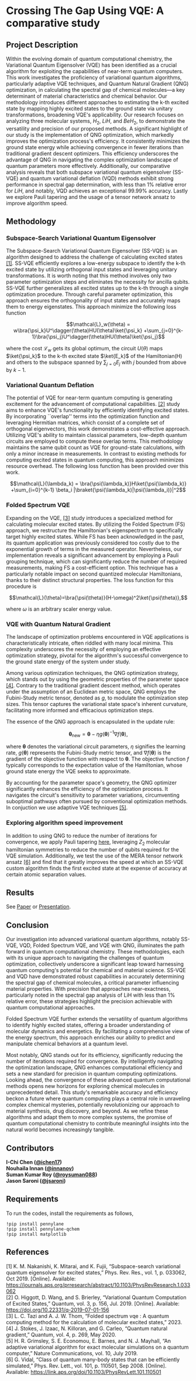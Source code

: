 # Crossing The Gap Using VQE: A comparative study
## Project Description
Within the evolving domain of quantum computational chemistry, the Variational Quantum Eigensolver (VQE) has been identified as a crucial algorithm for exploiting the capabilities of near-term quantum computers. This work investigates the proficiency of variational quantum algorithms, particularly adaptive VQE techniques, and Quantum Natural Gradient (QNG) optimization, in calculating the spectral gap of chemical molecules—a key determinant of material characteristics and chemical behavior. Our methodology introduces different approaches to estimating the k-th excited state by mapping highly excited states to the ground state via unitary transformations, broadening VQE's applicability.
Our research focuses on analyzing three molecular systems, $H_2$, $LiH$, and $BeH_2$, to demonstrate the versatility and precision of our proposed methods. A significant highlight of our study is the implementation of QNG optimization, which markedly improves the optimization process's efficiency. It consistently minimizes the ground state energy while achieving convergence in fewer iterations than traditional gradient descent optimizers. This efficiency underscores the advantage of QNG in navigating the complex optimization landscape of quantum parameters more effectively.
Additionally, our comparative analysis reveals that both subspace variational quantum eigensolver (SS-VQE) and quantum variational deflation (VQD) methods exhibit strong performance in spectral gap determination, with less than 1\% relative error for $LiH$, and notably, VQD achieves an exceptional 99.99\% accuracy. Lastly we explore Pauli tapering and the usage of a tensor network ansatz to improve algorithm speed.


## Methodology
### Subspace-Search Variational Quantum Eigensolver
The Subspace-Search Variational Quantum Eigensolver (SS-VQE) is an algorithm designed to address the challenge of calculating excited states [[1]](https://journals.aps.org/prresearch/abstract/10.1103/PhysRevResearch.1.033062). SS-VQE efficiently explores a low-energy subspace to identify the k-th excited state by utilizing orthogonal input states and leveraging unitary transformations. It is worth noting that this method involves only two parameter optimization steps and eliminates the necessity for ancilla qubits. SS-VQE further generalizes all excited states up to the k-th through a single optimization procedure. Through careful parameter optimization, this approach ensures the orthogonality of input states and accurately maps them to energy eigenstates.
This approach minimize the following loss function

```math
\mathcal{L}_w(\theta) = w\bra{\psi_k}U^\dagger(\theta)HU(\theta)\ket{\psi_k} +\sum_{j=0}^{k-1}\bra{\psi_j}U^\dagger(\theta)HU(\theta)\ket{\psi_j}
```

where the cost $\mathcal{L}_w$ gets its global optimum, the circuit $U(\theta)$ maps $\ket{\psi_k}$ to the k-th excited state $\ket{E_k}$ of the Hamiltonian(H) and others to the
subspace spanned by $`\sum_{j=0} E_j`$ with $j$ bounded from above by $k-1$.

### Variational Quantum Deflation

The potential of VQE for near-term quantum computing is generating excitement for the advancement of computational capabilities. [[2]](https://quantum-journal.org/papers/q-2019-07-01-156/) study aims to enhance VQE's functionality by efficiently identifying excited states. By incorporating ``overlap'' terms into the optimization function and leveraging Hermitian matrices, which consist of a complete set of orthogonal eigenvectors, this work demonstrates a cost-effective approach. Utilizing VQE's ability to maintain classical parameters, low-depth quantum circuits are employed to compute these overlap terms. This methodology maintains the same qubit count as VQE for ground-state calculations, with only a minor increase in measurements. In contrast to existing methods for computing excited states in quantum computing, this approach minimizes resource overhead. The following loss function has been provided over this work. 
```math
\mathcal{L}(\lambda_k) =  \bra{\psi(\lambda_k)}H\ket{\psi(\lambda_k)} +\sum_{i=0}^{k-1} \beta_i |\braket{\psi(\lambda_k)|\psi(\lambda_i)}|^2
```

### Folded Spectrum VQE

Expanding on the VQE, [[3]](https://arxiv.org/abs/2305.04783v1) study introduces a specialized method for calculating molecular excited states. By utilizing the Folded Spectrum (FS) approach, we restructure the Hamiltonian's eigenspectrum to specifically target highly excited states. While FS has been acknowledged in the past, its quantum application was previously considered too costly due to the exponential growth of terms in the measured operator. Nevertheless, our implementation reveals a significant advancement by employing a Pauli grouping technique, which can significantly reduce the number of required measurements, making FS a cost-efficient option. This technique has a particularly notable impact on second quantized molecular Hamiltonians, thanks to their distinct structural properties. The loss function for this procedure is 
```math
\mathcal{L}(\theta)=\bra{\psi(\theta)}(H-\omega)^2\ket{\psi(\theta)},
```
where $\omega$ is an arbitrary scaler energy value. 
### VQE with Quantum Natural Gradient

The landscape of optimization problems encountered in VQE applications is characteristically intricate, often riddled with many local minima. This complexity underscores the necessity of employing an effective optimization strategy, pivotal for the algorithm's successful convergence to the ground state energy of the system under study.

Among various optimization techniques, the QNG optimization strategy, which stands out by using the geometric properties of the parameter space [[4]](https://quantum-journal.org/papers/q-2020-05-25-269/). Contrary to the traditional gradient descent method, which operates under the assumption of an Euclidean metric space, QNG employs the Fubini-Study metric tensor, denoted as $g$, to modulate the optimization step sizes. This tensor captures the variational state space's inherent curvature, facilitating more informed and efficacious optimization steps.

The essence of the QNG approach is encapsulated in the update rule:

```math
\boldsymbol{\theta}_{\text{new}} = \boldsymbol{\theta} - \eta g(\boldsymbol{\theta})^{-1} \nabla f(\boldsymbol{\theta}),
```

where $\boldsymbol{\theta}$ denotes the variational circuit parameters, $\eta$ signifies the learning rate, $g(\boldsymbol{\theta})$ represents the Fubini-Study metric tensor, and $\nabla f(\boldsymbol{\theta})$ is the gradient of the objective function with respect to $\boldsymbol{\theta}$. The objective function $f$ typically corresponds to the expectation value of the Hamiltonian, whose ground state energy the VQE seeks to approximate.

By accounting for the parameter space's geometry, the QNG optimizer significantly enhances the efficiency of the optimization process. It navigates the circuit's sensitivity to parameter variations, circumventing suboptimal pathways often pursued by conventional optimization methods. In conjuction we use adaptive VQE techniques [[5]](https://www.nature.com/articles/s41467-019-10988-2).



### Exploring algorithm speed improvement
In addition to using QNG to reduce the number of iterations for convergence, we apply Pauli tapering [here](https://github.com/jsaroni/Crossing_The_Gap_Using_VQE_A_comparative_study/blob/main/Codes/Tapered_Hamiltonian_SS_VQE_with_tensor_network_ansatz.ipynb), leveraging $Z_2$ molecular hamiltonian symmetries to reduce the number of qubits required for the VQE simulation. Additionally, we test the use of the MERA tensor network ansatz [[6]](https://journals.aps.org/prl/abstract/10.1103/PhysRevLett.101.110501) and find that it greatly improves the speed at which an SS-VQE custom algorithm finds the first excited state at the expense of accuracy at certain atomic separation values.


## Results
See [Paper](https://github.com/jsaroni/QHack_2024_Qjins_Project/blob/main/Paper.pdf) or [Presentation](https://github.com/jsaroni/QHack_2024_Qjins_Project/blob/main/Presentation.pptx).

## Conclusion

Our investigation into advanced variational quantum algorithms, notably SS-VQE, VQD, Folded Spectrum VQE, and VQE with QNG, illuminates the path forward in quantum computational chemistry. These methodologies, each with its unique approach to navigating the challenges of quantum optimization, collectively underscore a significant leap toward harnessing quantum computing's potential for chemical and material science.
SS-VQE and VQD have demonstrated robust capabilities in accurately determining the spectral gap of chemical molecules, a critical parameter influencing material properties. With precision that approaches near-exactness, particularly noted in the spectral gap analysis of LiH with less than 1\% relative error, these strategies highlight the precision achievable with quantum computational approaches.

Folded Spectrum VQE further extends the versatility of quantum algorithms to identify highly excited states, offering a broader understanding of molecular dynamics and energetics. By facilitating a comprehensive view of the energy spectrum, this approach enriches our ability to predict and manipulate chemical behaviors at a quantum level.

Most notably, QNG stands out for its efficiency, significantly reducing the number of iterations required for convergence. By intelligently navigating the optimization landscape, QNG enhances computational efficiency and sets a new standard for precision in quantum computing optimizations.
Looking ahead, the convergence of these advanced quantum computational methods opens new horizons for exploring chemical molecules in unprecedented detail. This study's remarkable accuracy and efficiency beckon a future where quantum computing plays a central role in unraveling complex chemical mysteries, potentially revolutionizing our approach to material synthesis, drug discovery, and beyond. As we refine these algorithms and adapt them to more complex systems, the promise of quantum computational chemistry to contribute meaningful insights into the natural world becomes increasingly tangible.




## Contributors
**I-Chi Chen ([@ichen17](https://github.com/ichen17))**<br>
**Nouhaila Innan ([@innanov](https://github.com/innanov))**<br>
**Suman Kumar Roy ([@roysuman088](https://github.com/roysuman088))**<br>
**Jason Saroni ([@jsaroni](https://github.com/jsaroni))**

## Requirements
To run the codes, install the requirements as follows, <br>

`!pip install pennylane`<br>
`!pip install pennylane-qchem`<br>
`!pip install matplotlib`

## References
[1] K. M. Nakanishi, K. Mitarai, and K. Fujii, “Subspace-search variational quantum eigensolver for excited states,” Phys. Rev.
Res., vol. 1, p. 033062, Oct 2019. [Online]. Available: https://journals.aps.org/prresearch/abstract/10.1103/PhysRevResearch.1.033062 <br>
[2] O. Higgott, D. Wang, and S. Brierley, “Variational Quantum Computation 
of Excited States,” Quantum, vol. 3, p. 156, Jul. 2019. [Online]. Available: https://doi.org/10.22331/q-2019-07-01-156 <br>
[3] L. C. Tazi and A. J. W. Thom, “Folded spectrum vqe : A quantum computing method for the calculation of molecular excited states,” 2023.  <br>
[4] J. Stokes, J. Izaac, N. Killoran, and G. Carleo, “Quantum natural gradient,” Quantum, vol. 4, p. 269, May 2020.  <br>
[5] H. R. Grimsley, S. E. Economou, E. Barnes, and N. J. Mayhall, “An adaptive variational algorithm for exact molecular simulations on a
quantum computer,” Nature Communications, vol. 10, July 2019.  <br>
[6] G. Vidal, “Class of quantum many-body states that can be efficiently simulated,” Phys. Rev. Lett., vol. 101, p. 110501, Sep 2008. [Online].
Available: https://link.aps.org/doi/10.1103/PhysRevLett.101.110501
